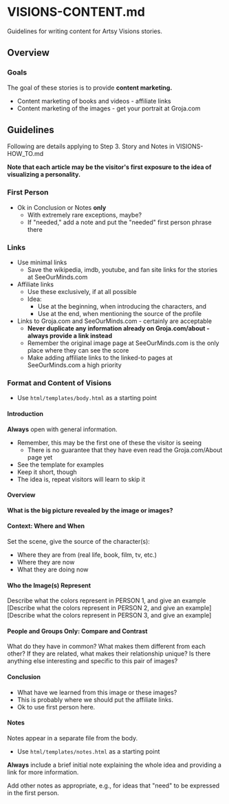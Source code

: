 
# VISIONS-CONTENT.md

Guidelines for writing content for Artsy Visions stories.

## Overview

### Goals

The goal of these stories is to provide **content marketing.**

- Content marketing of books and videos - affiliate links
- Content marketing of the images - get your portrait at Groja.com

## Guidelines

Following are details applying to Step 3. Story and Notes in VISIONS-HOW_TO.md

**Note that each article may be the visitor's first exposure to the idea of visualizing a personality.**

### First Person

- Ok in Conclusion or Notes **only**
  - With extremely rare exceptions, maybe?
  - If "needed," add a note and put the "needed" first person phrase there

### Links

- Use minimal links
  - Save the wikipedia, imdb, youtube, and fan site links for the stories at SeeOurMinds.com
- Affiliate links
  - Use these exclusively, if at all possible
  - Idea:
    - Use at the beginning, when introducing the characters, and
    - Use at the end, when mentioning the source of the profile
- Links to Groja.com and SeeOurMinds.com - certainly are acceptable
  - **Never duplicate any information already on Groja.com/about - always provide a link instead**
  - Remember the original image page at SeeOurMinds.com is the only place where they can see the score
  - Make adding affiliate links to the linked-to pages at SeeOurMinds.com a high priority

### Format and Content of Visions

- Use `html/templates/body.html` as a starting point

#### Introduction

**Always** open with general information.

- Remember, this may be the first one of these the visitor is seeing
  - There is no guarantee that they have even read the Groja.com/About page yet
- See the template for examples
- Keep it short, though
- The idea is, repeat visitors will learn to skip it

#### Overview

**What is the big picture revealed by the image or images?**

#### Context: Where and When

Set the scene, give the source of the character(s):

- Where they are from (real life, book, film, tv, etc.)
- Where they are now
- What they are doing now

#### Who the Image(s) Represent

Describe what the colors represent in PERSON 1, and give an example
[Describe what the colors represent in PERSON 2, and give an example]
[Describe what the colors represent in PERSON 3, and give an example]

#### People and Groups Only: Compare and Contrast

What do they have in common?
What makes them different from each other?
If they are related, what makes their relationship unique?
Is there anything else interesting and specific to this pair of images?

#### Conclusion

- What have we learned from this image or these images?
- This is probably where we should put the affiliate links.
- Ok to use first person here.

#### Notes

Notes appear in a separate file from the body.

- Use `html/templates/notes.html` as a starting point

**Always** include a brief initial note explaining the whole idea and providing a link for more information.

Add other notes as appropriate, e.g., for ideas that "need" to be expressed in the first person.

